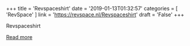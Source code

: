 +++
title = 'Revspaceshirt'
date = '2019-01-13T01:32:57'
categories = [ 
 'RevSpace' 
] 
link = 'https://revspace.nl/Revspaceshirt'
draft = 'False'
+++

<div class="mw-content-ltr mw-parser-output" dir="ltr" lang="en-GB"><p><a class="mw-selflink selflink">Revspaceshirt</a>
</p></div>

[Read more](https://revspace.nl/Revspaceshirt)